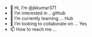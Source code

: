 - 👋 Hi, I’m @jkkumar371
- 👀 I’m interested in ...github
- 🌱 I’m currently learning ... Hub
- 💞️ I’m looking to collaborate on ... Yes 
- 📫 How to reach me ...

<!---
jkkumar371/jkkumar371 is a ✨ special ✨ repository because its `README.md` (this file) appears on your GitHub profile.
You can click the Preview link to take a look at your changes.
--->

